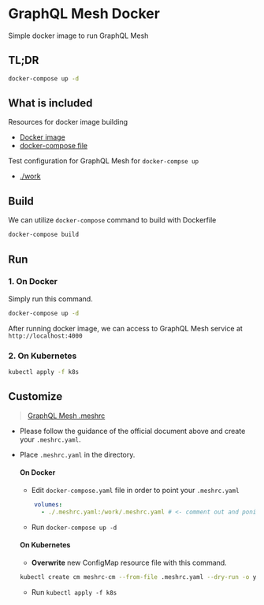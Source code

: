 # GraphQL Mesh Docker

Simple docker image to run GraphQL Mesh

## TL;DR

```sh
docker-compose up -d
```

## What is included

Resources for docker image building
- [Docker image](./Dockerfile)
- [docker-compose file](./docker-compose.yaml)

Test configuration for GraphQL Mesh for `docker-compse up`
- [./work](./work)

## Build

We can utilize `docker-compose` command to build with Dockerfile

```sh
docker-compose build
```

## Run

### 1. On Docker 

Simply run this command.

```sh
docker-compose up -d
```

After running docker image, we can access to GraphQL Mesh service at `http://localhost:4000`

### 2. On Kubernetes

```sh
kubectl apply -f k8s
```

## Customize

> [GraphQL Mesh .meshrc]()

- Please follow the guidance of the official document above and create your `.meshrc.yaml`.
- Place `.meshrc.yaml` in the directory.

  #### On Docker
  - Edit `docker-compose.yaml` file in order to point your `.meshrc.yaml`

  ```yaml
      volumes:
        - ./.meshrc.yaml:/work/.meshrc.yaml # <- comment out and ponit your .meshrc.yaml
  ```
  - Run `docker-compose up -d`

  #### On Kubernetes
  - **Overwrite** new ConfigMap resource file with this command.

  ```sh
  kubectl create cm meshrc-cm --from-file .meshrc.yaml --dry-run -o yaml> k8s/meshrc-cm.yaml
  ```
  - Run `kubectl apply -f k8s`
